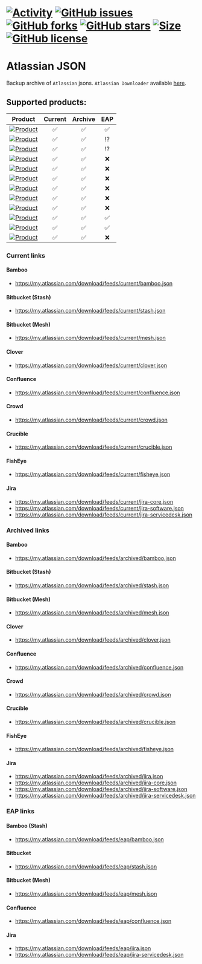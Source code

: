 # [![Activity](https://img.shields.io/github/commit-activity/m/EpicMorg/atlassian-json?label=commits&style=for-the-badge)](https://github.com/EpicMorg/atlassian-json/commits) [![GitHub issues](https://img.shields.io/github/issues/EpicMorg/atlassian-json.svg?style=for-the-badge)](https://github.com/EpicMorg/atlassian-json/issues) [![GitHub forks](https://img.shields.io/github/forks/EpicMorg/atlassian-json.svg?style=for-the-badge)](https://github.com/EpicMorg/atlassian-json/network) [![GitHub stars](https://img.shields.io/github/stars/EpicMorg/atlassian-json.svg?style=for-the-badge)](https://github.com/EpicMorg/atlassian-json/stargazers)  [![Size](https://img.shields.io/github/repo-size/EpicMorg/atlassian-json?label=size&style=for-the-badge)](https://github.com/EpicMorg/atlassian-json/archive/master.zip) [![GitHub license](https://img.shields.io/github/license/EpicMorg/atlassian-json.svg?style=for-the-badge)](LICENSE.md)

# Atlassian JSON

Backup archive of `Atlassian` jsons. `Atlassian Downloader` available [here](https://github.com/EpicMorg/atlassian-downloader).

## Supported products:

| Product | Current | Archive | EAP  |
|-------------|:-------------:|:-------------:|:-------------:|
| [![Product](https://img.shields.io/static/v1?label=Atlassian&message=Bamboo&color=bright%20green&style=for-the-badge)](https://www.atlassian.com/software/bamboo) | :white_check_mark: | :white_check_mark: | :white_check_mark: |
| [![Product](https://img.shields.io/static/v1?label=Atlassian&message=Bitbucket%20(Stash)&color=bright%20green&style=for-the-badge)](https://www.atlassian.com/software/bitbucket) | :white_check_mark: | :white_check_mark: | :interrobang: |
| [![Product](https://img.shields.io/static/v1?label=Atlassian&message=Bitbucket%20(Mesh)&color=bright%20green&style=for-the-badge)](https://confluence.atlassian.com/bitbucketserver/bitbucket-mesh-compatibility-matrix-1127254859.html) | :white_check_mark: | :white_check_mark: | :interrobang: |
| [![Product](https://img.shields.io/static/v1?label=Atlassian&message=Clover&color=bright%20green&style=for-the-badge)](https://www.atlassian.com/software/clover) | :white_check_mark: | :white_check_mark: | :x: |
| [![Product](https://img.shields.io/static/v1?label=Atlassian&message=Confluence&color=bright%20green&style=for-the-badge)](https://www.atlassian.com/software/confluence) | :white_check_mark: | :white_check_mark: | :x: |
| [![Product](https://img.shields.io/static/v1?label=Atlassian&message=Crowd&color=bright%20green&style=for-the-badge)](https://www.atlassian.com/software/crowd) | :white_check_mark: | :white_check_mark: | :x: |
| [![Product](https://img.shields.io/static/v1?label=Atlassian&message=Crucible&color=bright%20green&style=for-the-badge)](https://www.atlassian.com/software/crucible) | :white_check_mark: | :white_check_mark: | :x: |
| [![Product](https://img.shields.io/static/v1?label=Atlassian&message=FishEye&color=bright%20green&style=for-the-badge)](https://www.atlassian.com/software/fisheye) | :white_check_mark: | :white_check_mark: | :x: |
| [![Product](https://img.shields.io/static/v1?label=Atlassian&message=Jira%20Core&color=bright%20green&style=for-the-badge)](https://www.atlassian.com/software/jira/core) | :white_check_mark: | :white_check_mark: | :x: |
| [![Product](https://img.shields.io/static/v1?label=Atlassian&message=Jira%20Software&color=bright%20green&style=for-the-badge)](https://www.atlassian.com/software/jira) | :white_check_mark: | :white_check_mark: | :white_check_mark: |
| [![Product](https://img.shields.io/static/v1?label=Atlassian&message=Jira%20Servicedesk&color=bright%20green&style=for-the-badge)](https://www.atlassian.com/software/jira/service-management) | :white_check_mark: | :white_check_mark: | :white_check_mark: |
| [![Product](https://img.shields.io/static/v1?label=Atlassian&message=SourceTree&color=bright%20green&style=for-the-badge)](https://www.atlassian.com/software/sourcetree) | :white_check_mark: | :white_check_mark: | :x: |


### Current links

#### Bamboo
* https://my.atlassian.com/download/feeds/current/bamboo.json

#### Bitbucket (Stash)
* https://my.atlassian.com/download/feeds/current/stash.json

#### Bitbucket (Mesh)
* https://my.atlassian.com/download/feeds/current/mesh.json

#### Clover
* https://my.atlassian.com/download/feeds/current/clover.json

#### Confluence
* https://my.atlassian.com/download/feeds/current/confluence.json

#### Crowd
* https://my.atlassian.com/download/feeds/current/crowd.json

#### Crucible
* https://my.atlassian.com/download/feeds/current/crucible.json

#### FishEye
* https://my.atlassian.com/download/feeds/current/fisheye.json

#### Jira
* https://my.atlassian.com/download/feeds/current/jira-core.json
* https://my.atlassian.com/download/feeds/current/jira-software.json
* https://my.atlassian.com/download/feeds/current/jira-servicedesk.json


### Archived links

#### Bamboo
* https://my.atlassian.com/download/feeds/archived/bamboo.json

#### Bitbucket (Stash)
* https://my.atlassian.com/download/feeds/archived/stash.json

#### Bitbucket (Mesh)
* https://my.atlassian.com/download/feeds/archived/mesh.json

#### Clover
* https://my.atlassian.com/download/feeds/archived/clover.json

#### Confluence
* https://my.atlassian.com/download/feeds/archived/confluence.json

#### Crowd
* https://my.atlassian.com/download/feeds/archived/crowd.json

#### Crucible
* https://my.atlassian.com/download/feeds/archived/crucible.json

#### FishEye
* https://my.atlassian.com/download/feeds/archived/fisheye.json

#### Jira
* https://my.atlassian.com/download/feeds/archived/jira.json
* https://my.atlassian.com/download/feeds/archived/jira-core.json
* https://my.atlassian.com/download/feeds/archived/jira-software.json
* https://my.atlassian.com/download/feeds/archived/jira-servicedesk.json


### EAP links

#### Bamboo (Stash)
* https://my.atlassian.com/download/feeds/eap/bamboo.json

#### Bitbucket

* https://my.atlassian.com/download/feeds/eap/stash.json

#### Bitbucket (Mesh)

* https://my.atlassian.com/download/feeds/eap/mesh.json

#### Confluence
* https://my.atlassian.com/download/feeds/eap/confluence.json

#### Jira
* https://my.atlassian.com/download/feeds/eap/jira.json
* https://my.atlassian.com/download/feeds/eap/jira-servicedesk.json
